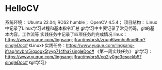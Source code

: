# HelloCV
系统环境：
Ubuntu 22.04;
ROS2 humble；
OpenCV 4.5.4；
项目结构：
Linux中记录了Linux学习过程和基本指令汇总
git学习中主要记录了常见代码，git的基本内容，工作流等
实践任务中记录了四项任务的完成情况
linux：https://www.yuque.com/lingsang-jfraq/mvbrs5/zpup6lwmhc8no6hm?singleDoc# 《Linux》
实践任务：https://www.yuque.com/lingsang-jfraq/mvbrs5/qxogx5tyyp714fha?singleDoc# 《第一周实践任务》
git学习：https://www.yuque.com/lingsang-jfraq/mvbrs5/cq2iy0ge3esockb5?singleDoc# 《git学习》

